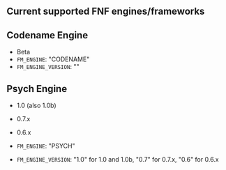 ## Current supported FNF engines/frameworks

## Codename Engine
- Beta
- `FM_ENGINE`: "CODENAME"
- `FM_ENGINE_VERSION`: ""
## Psych Engine
- 1.0 (also 1.0b)
- 0.7.x
- 0.6.x

- `FM_ENGINE`: "PSYCH"
- `FM_ENGINE_VERSION`: "1.0" for 1.0 and 1.0b, "0.7" for 0.7.x, "0.6" for 0.6.x